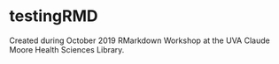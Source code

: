 # testingRMD
Created during October 2019 RMarkdown Workshop at the UVA Claude Moore Health Sciences Library. 

